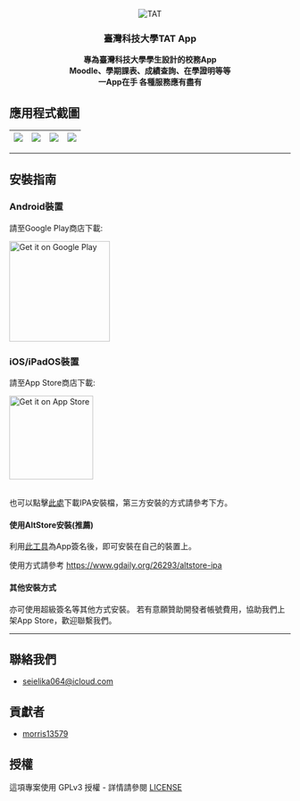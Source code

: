 <p align="center">
  <img alt='TAT' src='https://github.com/morris13579/tat_ntust/blob/master/assets/launcher/android-icon.png?raw=true'/>
  <h3 align="center">臺灣科技大學TAT App</h3>
  <p align="center">
    <b>專為臺灣科技大學學生設計的校務App</b><br>
    <b>Moodle、學期課表、成績查詢、在學證明等等</b><br>
    <b>一App在手 各種服務應有盡有</b>
    <br>
  </p>
</p>

## 應用程式截圖
|  ![](https://i.imgur.com/4XG6xLQ.png)  | ![](https://i.imgur.com/3CsDEZ0.png) |![](https://i.imgur.com/xbwfSk6.png) | ![](https://i.imgur.com/Hag21i5.png)   |
|:--------------------------------------:| ------------------------------------ |:-----------------------------------:| -------------------------------------- |

--------------------------------
## 安裝指南
### Android裝置
請至Google Play商店下載:

<a href='https://play.google.com/store/apps/details?id=club.ntust.tat'>
  <img width="180" alt='Get it on Google Play' src='https://play.google.com/intl/en_us/badges/images/generic/en_badge_web_generic.png'/>
</a>

### iOS/iPadOS裝置
請至App Store商店下載:

<a href='https://apps.apple.com/tw/app/%E5%8F%B0%E7%A7%91%E5%A4%A7-tat/id6479219269'>
  <img width="150" alt='Get it on App Store' src='https://developer.apple.com/assets/elements/badges/download-on-the-app-store.svg'/>
</a>
<br><br>

也可以點擊[此處](https://drive.google.com/drive/folders/1GDBc_coOp9jR_JzmgEgtOBcka0AkE9cL?usp=sharing)下載IPA安裝檔，第三方安裝的方式請參考下方。
#### 使用AltStore安裝(推薦)
利用[此工具](https://altstore.io/)為App簽名後，即可安裝在自己的裝置上。

使用方式請參考
https://www.gdaily.org/26293/altstore-ipa

#### 其他安裝方式
亦可使用超級簽名等其他方式安裝。
若有意願贊助開發者帳號費用，協助我們上架App Store，歡迎聯繫我們。

--------------------------------
## 聯絡我們
- [seielika064@icloud.com](mailto:seielika064@icloud.com)
  
## 貢獻者
- [morris13579](https://github.com/morris13579)

## 授權
這項專案使用 GPLv3 授權 - 詳情請參閱 [LICENSE](https://github.com/morris13579/tat_ntust/blob/master/LICENSE)
